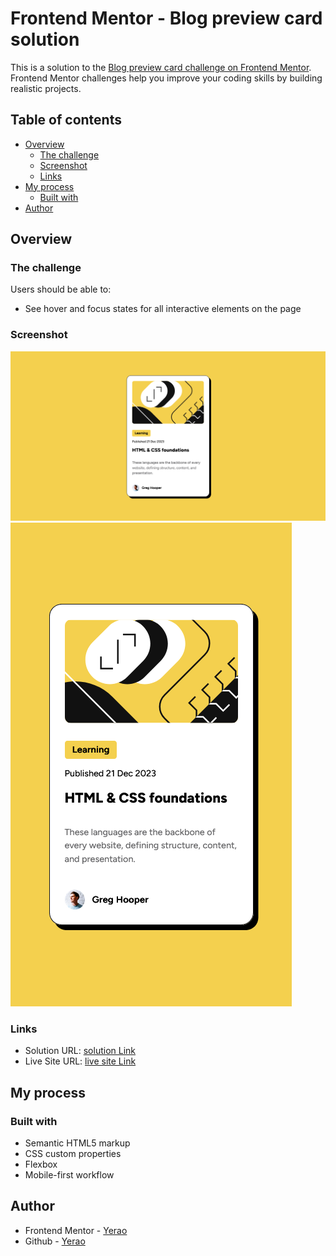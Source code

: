 # Frontend Mentor - Blog preview card solution

This is a solution to the [Blog preview card challenge on Frontend Mentor](https://www.frontendmentor.io/challenges/blog-preview-card-ckPaj01IcS). Frontend Mentor challenges help you improve your coding skills by building realistic projects.

## Table of contents

- [Overview](#overview)
  - [The challenge](#the-challenge)
  - [Screenshot](#screenshot)
  - [Links](#links)
- [My process](#my-process)
  - [Built with](#built-with)
- [Author](#author)

## Overview

### The challenge

Users should be able to:

- See hover and focus states for all interactive elements on the page

### Screenshot

![desktop version](./assets/images/Screenshot-desktop.png)
![mobile version](./assets/images/Screenshot-mobile.png)

### Links

- Solution URL: [solution Link](https://your-solution-url.com)
- Live Site URL: [live site Link](https://your-live-site-url.com)

## My process

### Built with

- Semantic HTML5 markup
- CSS custom properties
- Flexbox
- Mobile-first workflow

## Author

- Frontend Mentor - [Yerao](https://www.frontendmentor.io/profile/Yerao)
- Github - [Yerao](https://github.com/Yerao)
